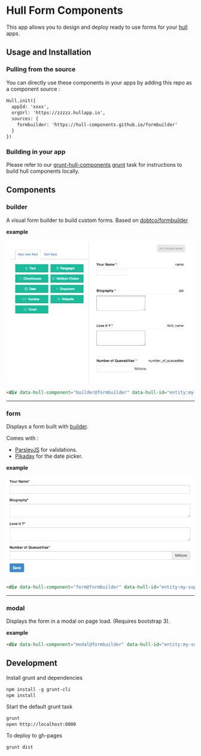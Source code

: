 # Hull Form Components


This app allows you to design and deploy ready to use forms for your [hull](http://hull.io) apps.


## Usage and Installation


### Pulling from the source 

You can directly use these components in your apps by adding this repo as a component source : 

```
Hull.init({
  appId: 'xxxx',
  orgUrl: 'https://zzzzz.hullapp.io',
  sources: {
    formbuilder: 'https://hull-components.github.io/formbuilder'
  }
})
```

### Building in your app


Please refer to our [grunt-hull-components](http://github.com/hull/grunt-hull-components) [grunt](http://gruntjs.com/) task for instructions to build hull components locally.

## Components

### builder

A visual form builder to build custom forms. Based on [dobtco/formbuilder](https://github.com/dobtco/formbuilder)


**example**


![builder](/docs/builder.png)


```html
<div data-hull-component="builder@formbuilder" data-hull-id="entity:my-super-form"></div>
```

---

### form

Displays a form built with [builder](#builder).

Comes with : 

* [ParsleyJS](http://parsleyjs.org/) for validations.
* [Pikaday](https://github.com/dbushell/Pikaday) for the date picker.


**example**


![form](/docs/form.png)


```html
<div data-hull-component="form@formbuilder" data-hull-id="entity:my-super-form"></div>
```

---

### modal

Displays the form in a modal on page load. (Requires bootstrap 3).


**example**

```html
<div data-hull-component="modal@formbuilder" data-hull-id="entity:my-super-form"></div>
```


## Development


Install grunt and dependencies 

    npm install -g grunt-cli
    npm install 

Start the default grunt task

    grunt
    open http://localhost:8000

To deploy to gh-pages

    grunt dist



